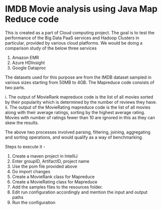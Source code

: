 # IMDB Movie analysis using Java Map Reduce code

This is created as a part of Cloud computing project. The goal is to test the performance of the Big Data PaaS services and Hadoop Clusters in particular, provided by various cloud platforms. We would be doing a comparison study of the below three services

1. Amazon EMR
2. Azure HDInsight
3. Google Dataproc

The datasets used for this purpose are from the IMDB dataset sampled in various sizes starting from 50MB to 4GB.
The Mapreduce code consists of two parts.

i. The output of MovieRank mapreduce code is the list of all movies sorted by their popularity which is determined by the number of reviews they have.
ii. The output of the MovieRating mapreduce code is the list of all movies along with their average ratings, sorting by the highest average rating. Movies with number of ratings fewer than 10 are ignored in this as they can skew the results.

The above two processes involved parsing, filtering, joining, aggregating and sorting operations, and would qualify as a way of benchmarking. 

Steps to execute it -

1. Create a maven project in IntelliJ
2. Enter groupID, ArtifactID, project name
3. Use the pom file provided above
4. Do import changes
5. Create a MovieRank class for Mapreduce
6. Create a MovieRating class for Mapreduce
7. Add the samples files to the resources folder.
8. Edit run configuration accordingly and mention the input and output paths
9. Run the configuration
